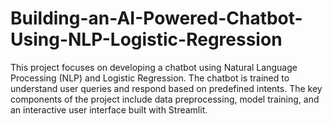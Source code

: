 # Building-an-AI-Powered-Chatbot-Using-NLP-Logistic-Regression
This project focuses on developing a chatbot using Natural Language Processing (NLP) and Logistic Regression. The chatbot  is trained to understand user queries and respond based on predefined intents. The key components of the project include  data preprocessing, model training, and an interactive user interface built with Streamlit.
